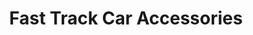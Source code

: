---
title: "Fast Track Car Accessories"
url: /kozhikode/fast-track-car-accessories/
shop: Allgemein
---